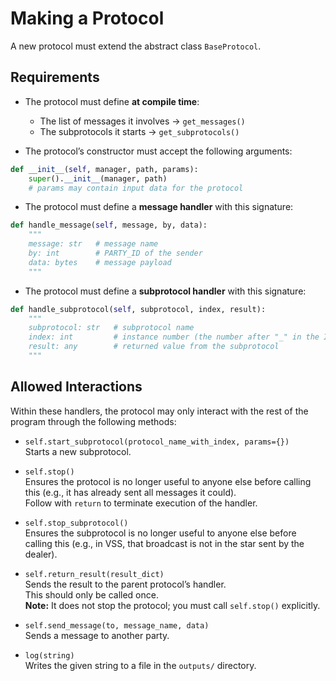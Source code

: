 # Making a Protocol

A new protocol must extend the abstract class `BaseProtocol`.

## Requirements

- The protocol must define **at compile time**:
  - The list of messages it involves → `get_messages()`
  - The subprotocols it starts → `get_subprotocols()`

- The protocol’s constructor must accept the following arguments:

```python
def __init__(self, manager, path, params):
    super().__init__(manager, path)
    # params may contain input data for the protocol
```

- The protocol must define a **message handler** with this signature:

```python
def handle_message(self, message, by, data):
    """
    message: str   # message name
    by: int        # PARTY_ID of the sender
    data: bytes    # message payload
    """
```

- The protocol must define a **subprotocol handler** with this signature:

```python
def handle_subprotocol(self, subprotocol, index, result):
    """
    subprotocol: str   # subprotocol name
    index: int         # instance number (the number after "_" in the ID)
    result: any        # returned value from the subprotocol
    """
```

## Allowed Interactions

Within these handlers, the protocol may only interact with the rest of the program through the following methods:

- `self.start_subprotocol(protocol_name_with_index, params={})`  
  Starts a new subprotocol.

- `self.stop()`  
  Ensures the protocol is no longer useful to anyone else before calling this (e.g., it has already sent all messages it could).  
  Follow with `return` to terminate execution of the handler.

- `self.stop_subprotocol()`  
  Ensures the subprotocol is no longer useful to anyone else before calling this (e.g., in VSS, that broadcast is not in the star sent by the dealer).  

- `self.return_result(result_dict)`  
  Sends the result to the parent protocol’s handler.  
  This should only be called once.  
  **Note:** It does not stop the protocol; you must call `self.stop()` explicitly.

- `self.send_message(to, message_name, data)`  
  Sends a message to another party.

- `log(string)`  
  Writes the given string to a file in the `outputs/` directory.
